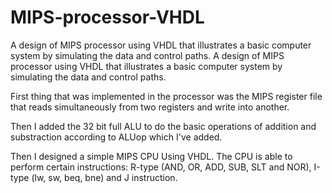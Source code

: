 # MIPS-processor-VHDL
A design of MIPS processor using VHDL that illustrates a basic computer system by simulating the data and control paths.
A design of MIPS processor using VHDL that illustrates a basic computer system by simulating the data and control paths.

First thing that was implemented in the processor was the MIPS register file that reads simultaneously from two registers and write into another.

Then I added the 32 bit full ALU to do the basic operations of addition and substraction according to ALUop which I've added.

Then I designed a simple MIPS CPU Using VHDL. The CPU is able to perform certain instructions: R-type (AND, OR, ADD, SUB, SLT and NOR), I-type (lw, sw, beq, bne) and J instruction.
